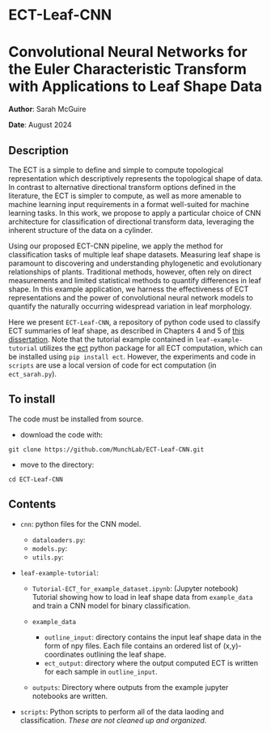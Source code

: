 # ECT-Leaf-CNN

# Convolutional Neural Networks for the Euler Characteristic Transform with Applications to Leaf Shape Data

**Author**: Sarah McGuire

**Date**: August 2024

## Description
The ECT is a simple to define and simple to compute topological representation which descriptively represents the topological shape of data. 
In contrast to alternative directional transform options defined in the literature, the ECT is simpler to compute, as well as more amenable to machine learning input requirements in a format well-suited for machine learning tasks. 
In this work, we propose to apply a particular choice of CNN architecture for classification of directional transform data, leveraging the inherent structure of the data on a cylinder. 

Using our proposed ECT-CNN pipeline, we apply the method for classification tasks of multiple leaf shape datasets.
Measuring leaf shape is paramount to discovering and understanding phylogenetic and evolutionary relationships of plants.
Traditional methods, however, often rely on direct measurements and limited statistical methods to quantify differences in leaf shape.
In this example application, we harness the effectiveness of ECT representations and the power of convolutional neural network models to quantify the naturally occurring widespread variation in leaf morphology.


Here we present `ECT-Leaf-CNN`, a repository of python code used to classify ECT summaries of leaf shape, as described in Chapters 4 and 5 of [this dissertation](https://www.proquest.com/openview/b5047898828a759dba5de90c460bde39/1?pq-origsite=gscholar&cbl=18750&diss=y).
Note that the tutorial example contained in `leaf-example-tutorial` utilizes the [ect](https://munchlab.github.io/ect/index.html#) python package for all ECT computation, which can be installed using `pip install ect`. However, the experiments and code in `scripts` are use a local version of code for ect computation (in `ect_sarah.py`).    

## To install

The code must be installed from source.

* download the code with:
```shell
git clone https://github.com/MunchLab/ECT-Leaf-CNN.git
```
* move to the directory:
```shell
cd ECT-Leaf-CNN
```


## Contents

- `cnn`: python files for the CNN model.
    - `dataloaders.py`: 
    - `models.py`:
    - `utils.py`:
- `leaf-example-tutorial`:
    - `Tutorial-ECT_for_example_dataset.ipynb`: (Jupyter notebook) Tutorial showing how to load in leaf shape data from `example_data` and train a CNN model for binary classification.
    - `example_data`
        - `outline_input`: directory contains the input leaf shape data in the form of npy files. Each file contains an ordered list of (x,y)-coordinates outlining the leaf shape.
        - `ect_output`: directory where the output computed ECT is written for each sample in `outline_input`.
        
    - `outputs`: Directory where outputs from the example jupyter notebooks are written.

- `scripts`: Python scripts to perform all of the data laoding and classification. _These are not cleaned up and organized_.


